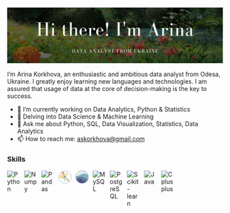 ![Analysis](https://github.com/arina-korkhova/arina-korkhova/blob/main/GitHub%20profile%20README.png)

I’m Arina Korkhova, an enthusiastic and ambitious data analyst from Odesa, Ukraine. I greatly enjoy learning new languages and technologies. I am assured that usage of data at the core of decision-making is the key to success. 

- 🔭 I’m currently working on Data Analytics, Python & Statistics
- 🌱 Delving into Data Science & Machine Learning
- 💬 Ask me about Python, SQL, Data Visualization, Statistics, Data Analytics 
- 📫 How to reach me: askorkhova@gmail.com 

### Skills
<img align="left" alt="Python" width="30px" style="padding-right:10px;" src="https://cdn.jsdelivr.net/gh/devicons/devicon/icons/python/python-original.svg"/>
<img align="left" alt="Numpy" width="30px" style="padding-right:10px;" src="https://cdn.jsdelivr.net/gh/devicons/devicon/icons/numpy/numpy-original.svg"/>
<img align="left" alt="Pandas" width="30px" style="padding-right:10px;" src="https://cdn.jsdelivr.net/gh/devicons/devicon/icons/pandas/pandas-original.svg"/>
<img align="left" alt="Matplotlib" width="30px" style="padding-right:10px;" src="https://github.com/arina-korkhova/arina-korkhova/blob/main/icons/matplotlib-icon.svg"/>
<img align="left" alt="Seaborn" width="30px" style="padding-right:10px;" src="https://github.com/arina-korkhova/arina-korkhova/blob/main/icons/seaborn-icon.svg"/>
<img align="left" alt="MySQL" width="30px" style="padding-right:10px;" src="https://cdn.jsdelivr.net/gh/devicons/devicon/icons/mysql/mysql-original.svg"/>
<img align="left" alt="PostgreSQL" width="30px" style="padding-right:10px;" src="https://cdn.jsdelivr.net/gh/devicons/devicon/icons/postgresql/postgresql-original.svg"/>
<img align="left" alt="Scikit-learn" width="30px" style="padding-right:10px;" src="https://upload.wikimedia.org/wikipedia/commons/0/05/Scikit_learn_logo_small.svg"/>
<img align="left" alt="Java" width="30px" style="padding-right:10px;" src="https://cdn.jsdelivr.net/gh/devicons/devicon/icons/java/java-original.svg"/>
<img align="left" alt="Cplusplus" width="30px" style="padding-right:10px;" src="https://cdn.jsdelivr.net/gh/devicons/devicon/icons/cplusplus/cplusplus-original.svg"/>


<!--
**arina-korkhova/arina-korkhova** is a ✨ _special_ ✨ repository because its `README.md` (this file) appears on your GitHub profile.

Here are some ideas to get you started:

- 🔭 I’m currently working on ...
- 🌱 I’m currently learning ...
- 👯 I’m looking to collaborate on ...
- 🤔 I’m looking for help with ...
- 💬 Ask me about ...
- 📫 How to reach me: ...
- 😄 Pronouns: ...
- ⚡ Fun fact: ...
-->
